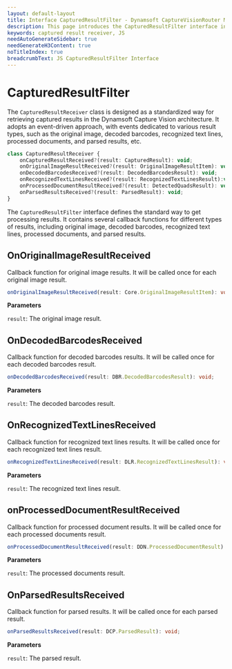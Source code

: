 ```yaml
---
layout: default-layout
title: Interface CapturedResultFilter - Dynamsoft CaptureVisionRouter Module JS Edition API Reference v2.0.30
description: This page introduces the CapturedResultFilter interface in Dynamsoft CaptureVisionRouter Module JS Edition v2.0.30.
keywords: captured result receiver, JS
needAutoGenerateSidebar: true
needGenerateH3Content: true
noTitleIndex: true
breadcrumbText: JS CapturedResultFilter Interface
---
```


<!--No need for public access, hidden in doc-->

# CapturedResultFilter

The `CapturedResultReceiver` class is designed as a standardized way for retrieving captured results in the Dynamsoft Capture Vision architecture. It adopts an event-driven approach, with events dedicated to various result types, such as the original image, decoded barcodes, recognized text lines, processed documents, and parsed results, etc.

```typescript
class CapturedResultReceiver {
    onCapturedResultReceived?(result: CapturedResult): void;
    onOriginalImageResultReceived?(result: OriginalImageResultItem): void;
    onDecodedBarcodesReceived?(result: DecodedBarcodesResult): void;
    onRecognizedTextLinesReceived?(result: RecognizedTextLinesResult):void;
    onProcessedDocumentResultReceived?(result: DetectedQuadsResult): void;
    onParsedResultsReceived?(result: ParsedResult): void;
} 
```

The `CapturedResultFilter` interface defines the standard way to get processing results. It contains several callback functions for different types of results, including original image, decoded barcodes, recognized text lines, processed documents, and parsed results.


## OnOriginalImageResultReceived

Callback function for original image results. It will be called once for each original image result.

```typescript
onOriginalImageResultReceived(result: Core.OriginalImageResultItem): void;
```

**Parameters**

`result`: The original image result.

## OnDecodedBarcodesReceived

Callback function for decoded barcodes results. It will be called once for each decoded barcodes result.

```typescript
onDecodedBarcodesReceived(result: DBR.DecodedBarcodesResult): void;
```

**Parameters**

`result`: The decoded barcodes result.

## OnRecognizedTextLinesReceived

Callback function for recognized text lines results. It will be called once for each recognized text lines result.

```typescript
onRecognizedTextLinesReceived(result: DLR.RecognizedTextLinesResult): void;
```

**Parameters**

`result`: The recognized text lines result.

## onProcessedDocumentResultReceived

Callback function for processed document results. It will be called once for each processed documents result.

```typescript
onProcessedDocumentResultReceived(result: DDN.ProcessedDocumentResult): void;
```

**Parameters**

`result`: The processed documents result.

## OnParsedResultsReceived

Callback function for parsed results. It will be called once for each parsed result.

```typescript
onParsedResultsReceived(result: DCP.ParsedResult): void;
```

**Parameters**

`result`: The parsed result.
